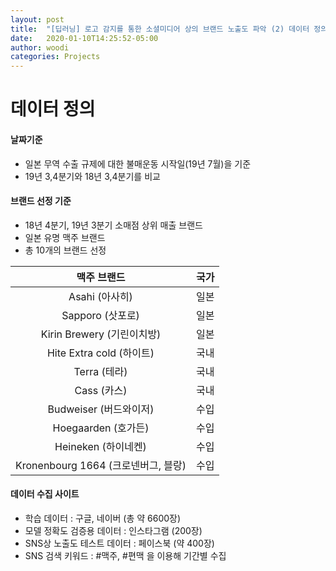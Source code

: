 ```yaml
---
layout: post
title:  "[딥러닝] 로고 감지를 통한 소셜미디어 상의 브랜드 노출도 파악 (2) 데이터 정의"
date:   2020-01-10T14:25:52-05:00
author: woodi
categories: Projects
---
```


# 데이터 정의
#### 날짜기준
- 일본 무역 수출 규제에 대한 불매운동 시작일(19년 7월)을 기준
- 19년 3,4분기와 18년 3,4분기를 비교

#### 브랜드 선정 기준
- 18년 4분기, 19년 3분기 소매점 상위 매출 브랜드
- 일본 유명 맥주 브랜드
- 총 10개의 브랜드 선정

| 맥주 브랜드                       |     국가 |
|:-------------------------------:|:--------:|
| Asahi (아사히)                   | 일본     |
| Sapporo (삿포로)                 | 일본     |
|Kirin Brewery (기린이치방)         |일본      |
| Hite Extra cold (하이트)         | 국내     |
| Terra (테라) | 국내|
| Cass (카스) | 국내 |
|Budweiser (버드와이저)|수입|
|Hoegaarden (호가든) |수입|
|Heineken (하이네켄)|수입|
|Kronenbourg 1664 (크로넨버그, 블랑)|수입|


#### 데이터 수집 사이트
- 학습 데이터 : 구글, 네이버 (총 약 6600장)
- 모델 정확도 검증용 데이터 : 인스타그램 (200장)
- SNS상 노출도 테스트 데이터 : 페이스북 (약 400장)
- SNS 검색 키워드 : #맥주, #편맥 을 이용해 기간별 수집




